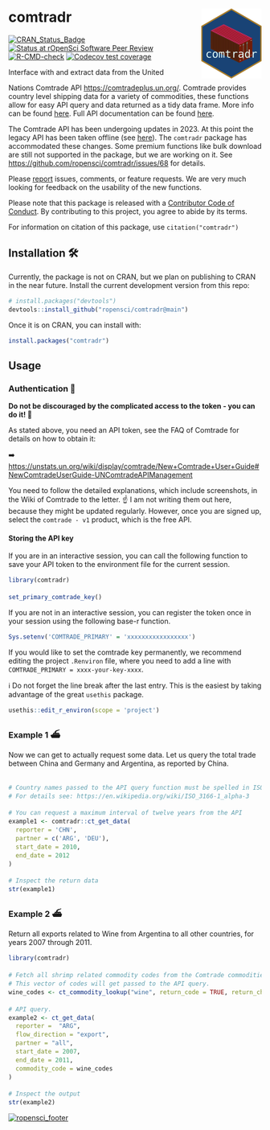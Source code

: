 
<!-- README.md is generated from README.Rmd. Please edit that file -->

# comtradr <img src="man/figures/logo.png" align="right" height="139" />

<!-- badges: start -->

[![CRAN_Status_Badge](https://www.r-pkg.org/badges/version/comtradr)](https://cran.r-project.org/package=comtradr)
[![Status at rOpenSci Software Peer
Review](https://badges.ropensci.org/613_status.svg)](https://github.com/ropensci/software-review/issues/613)
[![R-CMD-check](https://github.com/ropensci/comtradr/actions/workflows/R-CMD-check.yaml/badge.svg)](https://github.com/ropensci/comtradr/actions/workflows/R-CMD-check.yaml)
[![Codecov test
coverage](https://codecov.io/gh/ropensci/comtradr/branch/main/graph/badge.svg)](https://app.codecov.io/gh/ropensci/comtradr?branch=main)
<!-- badges: end --> Interface with and extract data from the United
Nations Comtrade API <https://comtradeplus.un.org/>. Comtrade provides
country level shipping data for a variety of commodities, these
functions allow for easy API query and data returned as a tidy data
frame. More info can be found
[here](https://unstats.un.org/wiki/display/comtrade). Full API
documentation can be found [here](https://comtradedeveloper.un.org/).

The Comtrade API has been undergoing updates in 2023. At this point the
legacy API has been taken offline (see
[here](https://unstats.un.org/wiki/display/comtrade/New+Comtrade+FAQ+for+Advanced+Users#NewComtradeFAQforAdvancedUsers-WhatisthelegacyoftheUNComtrade?UntilwhencanIuseit?)).
The `comtradr` package has accommodated these changes. Some premium
functions like bulk download are still not supported in the package, but
we are working on it. See
<https://github.com/ropensci/comtradr/issues/68> for details.

Please [report](https://github.com/ropensci/comtradr/issues) issues,
comments, or feature requests. We are very much looking for feedback on
the usability of the new functions.

Please note that this package is released with a [Contributor Code of
Conduct](https://rOpenSci.org/code-of-conduct/). By contributing to this
project, you agree to abide by its terms.

For information on citation of this package, use `citation("comtradr")`

## Installation 🛠️

Currently, the package is not on CRAN, but we plan on publishing to CRAN
in the near future. Install the current development version from this
repo:

``` r
# install.packages("devtools")
devtools::install_github("ropensci/comtradr@main")
```

Once it is on CRAN, you can install with:

``` r
install.packages("comtradr")
```

## Usage

### Authentication 🔐

**Do not be discouraged by the complicated access to the token - you can
do it! 💪**

As stated above, you need an API token, see the FAQ of Comtrade for
details on how to obtain it:

➡️
<https://unstats.un.org/wiki/display/comtrade/New+Comtrade+User+Guide#NewComtradeUserGuide-UNComtradeAPIManagement>

You need to follow the detailed explanations, which include screenshots,
in the Wiki of Comtrade to the letter. ☝️ I am not writing them out
here, because they might be updated regularly. However, once you are
signed up, select the `comtrade - v1` product, which is the free API.

#### Storing the API key

If you are in an interactive session, you can call the following
function to save your API token to the environment file for the current
session.

``` r
library(comtradr)

set_primary_comtrade_key()
```

If you are not in an interactive session, you can register the token
once in your session using the following base-r function.

``` r
Sys.setenv('COMTRADE_PRIMARY' = 'xxxxxxxxxxxxxxxxx')
```

If you would like to set the comtrade key permanently, we recommend
editing the project `.Renviron` file, where you need to add a line with
`COMTRADE_PRIMARY = xxxx-your-key-xxxx`.

ℹ️ Do not forget the line break after the last entry. This is the
easiest by taking advantage of the great `usethis` package.

``` r
usethis::edit_r_environ(scope = 'project')
```

### Example 1 ⛴️

Now we can get to actually request some data. Let us query the total
trade between China and Germany and Argentina, as reported by China.

``` r

# Country names passed to the API query function must be spelled in ISO3 format. 
# For details see: https://en.wikipedia.org/wiki/ISO_3166-1_alpha-3 

# You can request a maximum interval of twelve years from the API
example1 <- comtradr::ct_get_data(
  reporter = 'CHN',
  partner = c('ARG', 'DEU'),
  start_date = 2010,
  end_date = 2012
)

# Inspect the return data
str(example1)
```

### Example 2 ⛴️

Return all exports related to Wine from Argentina to all other
countries, for years 2007 through 2011.

``` r
library(comtradr)

# Fetch all shrimp related commodity codes from the Comtrade commodities DB.
# This vector of codes will get passed to the API query.
wine_codes <- ct_commodity_lookup("wine", return_code = TRUE, return_char = TRUE)

# API query.
example2 <- ct_get_data(
  reporter =  "ARG",
  flow_direction = "export",
  partner = "all",
  start_date = 2007,
  end_date = 2011,
  commodity_code = wine_codes
)

# Inspect the output
str(example2)
```

[![ropensci_footer](https://ropensci.org/public_images/ropensci_footer.png)](https://ropensci.org)
